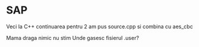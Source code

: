 # SAP
Veci la C++ continuarea pentru 2
am pus source.cpp si combina cu aes_cbc


Mama draga nimic nu stim
Unde gasesc fisierul .user?
